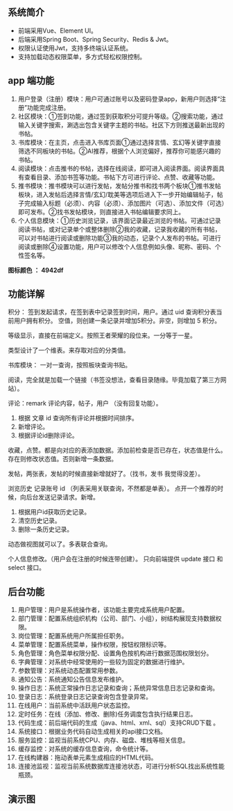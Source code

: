## 系统简介


* 前端采用Vue、Element UI。
* 后端采用Spring Boot、Spring Security、Redis & Jwt。
* 权限认证使用Jwt，支持多终端认证系统。
* 支持加载动态权限菜单，多方式轻松权限控制。

## app 端功能
1. 用户登录（注册）模块：用户可通过账号以及密码登录app，新用户则选择“注册”功能完成注册。 
2. 社区模块：①签到功能，通过签到获取积分可提升等级。②搜索功能，通过输入关键字搜索，涮选出包含关键字主题的书帖。社区下方则推送最新出现的书帖。
3. 书库模块：在主页，点击进入书库页面①通过选择言情、玄幻等关键字直接筛选不同板块的书帖。②AI推荐，根据个人浏览偏好，推荐你可能感兴趣的书帖。
4. 阅读模块：点击推书的书帖，选择在线阅读，即可进入阅读界面。阅读界面具有查看目录、添加书签等功能。书帖下方可进行评论、点赞、收藏等功能。
5. 推书模块：推书模块可以进行发帖，发帖分推书和找书两个板块①推书发帖板块，进入发帖后选择言情/玄幻/耽美等选项后进入下一步开始编辑帖子，帖子完成输入标题（必须）、内容（必须）、添加图片（可选）、添加文件（可选）即可发布。②找书发帖模块，则直接进入书帖编辑要求同上。
6. 个人信息模块：①历史浏览记录，该界面记录最近浏览的书帖。可通过记录阅读书帖，或对记录单个或整体删除②我的收藏，记录我收藏的所有书帖，可以对书帖进行阅读或删除功能③我的动态，记录个人发布的书帖。可进行阅读或删除④设置功能，用户可以修改个人信息例如头像、昵称、密码、个性签名等。


**图标颜色 ： 4942df**


## 功能详解
积分： 签到发起请求，在签到表中记录签到时间，用户。通过 uid 查询积分表当前用户拥有积分。
空值，则创建一条记录并增加5积分。非空，则增加 5 积分。

等级显示，直接在前端定义。按照王者荣耀的段位来。一分等于一星。

类型设计了一个维表。来存取对应的分类值。                    

书库模块： 一对一查询，按照板块查询书贴。

阅读，完全就是加载一个链接（书签没想法，查看目录随缘。毕竟加载了第三方网站）。

评论：remark 评论内容，帖子，用户 （没有回复功能）。
1. 根据 文章 id 查询所有评论并根据时间排序。
2. 新增评论。
3. 根据评论id删除评论。
 
收藏，点赞。都是向对应的表添加数据。添加前检查是否已存在，状态值是什么。存在则修改状态值。否则新增一条数据。


发帖，两张表，发帖的时候直接新增就好了。（找书，发书 我觉得没差）。



浏览历史 记录账号 id （列表采用关联查询，不然都是单表）。
点开一个推荐的时候，向后台发送记录请求。新增。

1. 根据用户id获取历史记录。
2. 清空历史记录。
3. 删除一条历史记录。



动态做视图就可以了。多表联合查询。

个人信息修改。（用户会在注册的时候连带创建）。
只向前端提供 update 接口 和 select 接口。





## 后台功能

1.  用户管理：用户是系统操作者，该功能主要完成系统用户配置。
2.  部门管理：配置系统组织机构（公司、部门、小组），树结构展现支持数据权限。
3.  岗位管理：配置系统用户所属担任职务。
4.  菜单管理：配置系统菜单，操作权限，按钮权限标识等。
5.  角色管理：角色菜单权限分配、设置角色按机构进行数据范围权限划分。
6.  字典管理：对系统中经常使用的一些较为固定的数据进行维护。
7.  参数管理：对系统动态配置常用参数。
8.  通知公告：系统通知公告信息发布维护。
9.  操作日志：系统正常操作日志记录和查询；系统异常信息日志记录和查询。
10. 登录日志：系统登录日志记录查询包含登录异常。
11. 在线用户：当前系统中活跃用户状态监控。
12. 定时任务：在线（添加、修改、删除)任务调度包含执行结果日志。
13. 代码生成：前后端代码的生成（java、html、xml、sql）支持CRUD下载 。
14. 系统接口：根据业务代码自动生成相关的api接口文档。
15. 服务监控：监视当前系统CPU、内存、磁盘、堆栈等相关信息。
16. 缓存监控：对系统的缓存信息查询，命令统计等。
17. 在线构建器：拖动表单元素生成相应的HTML代码。
18. 连接池监视：监视当前系统数据库连接池状态，可进行分析SQL找出系统性能瓶颈。



## 演示图

<table>
    
</table>

